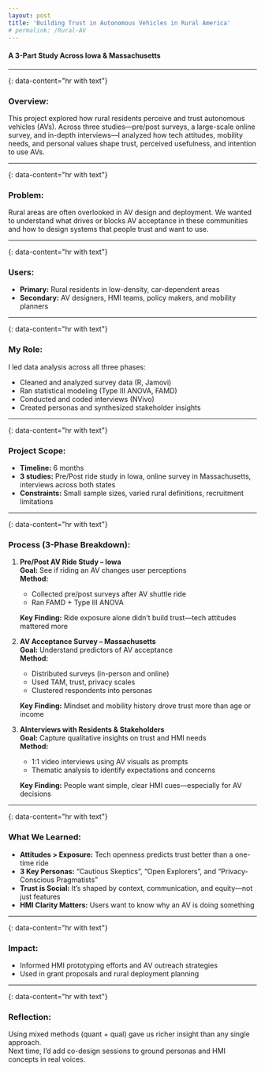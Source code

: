 ```yaml
---
layout: post
title: 'Building Trust in Autonomous Vehicles in Rural America'
# permalink: /Rural-AV
---
```

#### A 3-Part Study Across Iowa & Massachusetts
---
{: data-content="hr with text"}
### Overview:

This project explored how rural residents perceive and trust autonomous vehicles (AVs). Across three studies—pre/post surveys, a large-scale online survey, and in-depth interviews—I analyzed how tech attitudes, mobility needs, and personal values shape trust, perceived usefulness, and intention to use AVs.

---
{: data-content="hr with text"}
### Problem:

Rural areas are often overlooked in AV design and deployment. We wanted to understand what drives or blocks AV acceptance in these communities and how to design systems that people trust and want to use.

---
{: data-content="hr with text"}
### Users:

- **Primary:** Rural residents in low-density, car-dependent areas
- **Secondary:** AV designers, HMI teams, policy makers, and mobility planners

---
{: data-content="hr with text"}
### My Role:

I led data analysis across all three phases:
- Cleaned and analyzed survey data (R, Jamovi)
- Ran statistical modeling (Type III ANOVA, FAMD)
- Conducted and coded interviews (NVivo)
- Created personas and synthesized stakeholder insights

---
{: data-content="hr with text"}
### Project Scope:

- **Timeline:** 6 months
- **3 studies:** Pre/Post ride study in Iowa, online survey in Massachusetts, interviews across both states
- **Constraints:** Small sample sizes, varied rural definitions, recruitment limitations


---
{: data-content="hr with text"}
### Process (3-Phase Breakdown):

1. **Pre/Post AV Ride Study – Iowa** <br>
    **Goal:** See if riding an AV changes user perceptions <br>
    **Method:** <br>
    - Collected pre/post surveys after AV shuttle ride
    - Ran FAMD + Type III ANOVA

    **Key Finding:** Ride exposure alone didn’t build trust—tech attitudes mattered more
2. **AV Acceptance Survey – Massachusetts** <br>
    **Goal:** Understand predictors of AV acceptance <br>
    **Method:**<br>
    - Distributed surveys (in-person and online)
    - Used TAM, trust, privacy scales
    - Clustered respondents into personas

    **Key Finding:** Mindset and mobility history drove trust more than age or income
3. **AInterviews with Residents & Stakeholders** <br>
    **Goal:** Capture qualitative insights on trust and HMI needs <br>
    **Method:**<br>
    - 1:1 video interviews using AV visuals as prompts
    - Thematic analysis to identify expectations and concerns 

    **Key Finding:** People want simple, clear HMI cues—especially for AV decisions


---
{: data-content="hr with text"}

### What We Learned:
- **Attitudes > Exposure:** Tech openness predicts trust better than a one-time ride
- **3 Key Personas:** “Cautious Skeptics”, “Open Explorers”, and “Privacy-Conscious Pragmatists”
- **Trust is Social:** It’s shaped by context, communication, and equity—not just features
- **HMI Clarity Matters:** Users want to know why an AV is doing something

---
{: data-content="hr with text"}

### Impact:

- Informed HMI prototyping efforts and AV outreach strategies
- Used in grant proposals and rural deployment planning


---
{: data-content="hr with text"}

### Reflection: 

Using mixed methods (quant + qual) gave us richer insight than any single approach. <br>
Next time, I’d add co-design sessions to ground personas and HMI concepts in real voices.

